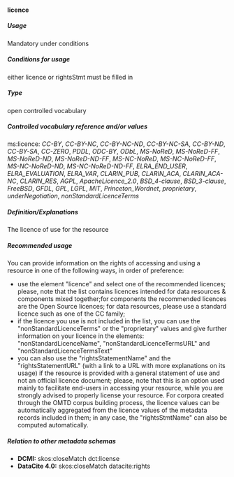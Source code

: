 #### licence
##### Usage
Mandatory under conditions
##### Conditions for usage
either licence or rightsStmt must be filled in
##### Type
open controlled vocabulary
##### Controlled vocabulary reference and/or values
ms:licence: _CC-BY_, _CC-BY-NC_, _CC-BY-NC-ND_, _CC-BY-NC-SA_, _CC-BY-ND_, _CC-BY-SA_, _CC-ZERO_, _PDDL_, _ODC-BY_, _ODbL_, _MS-NoReD_, _MS-NoReD-FF_, _MS-NoReD-ND_, _MS-NoReD-ND-FF_, _MS-NC-NoReD_, _MS-NC-NoReD-FF_, _MS-NC-NoReD-ND_, _MS-NC-NoReD-ND-FF_, _ELRA_END_USER_, _ELRA_EVALUATION_, _ELRA_VAR_, _CLARIN_PUB_, _CLARIN_ACA_, _CLARIN_ACA-NC_, _CLARIN_RES_, _AGPL_, _ApacheLicence_2.0_, _BSD_4-clause_, _BSD_3-clause_, _FreeBSD_, _GFDL_, _GPL_, _LGPL_, _MIT_, _Princeton_Wordnet_, _proprietary_, _underNegotiation_, _nonStandardLicenceTerms_
##### Definition/Explanations
The licence of use for the resource
##### Recommended usage
You can provide information on the rights of accessing and using a resource in one of the following ways, in order of preference:
* use the element "licence" and select one of the recommended licences; please, note that the list contains licences intended for data resources & components mixed together;for components the recommended licences are the Open Source licences; for data resources, please use a standard licence such as one of the CC family;
* if the licence you use is not included in the list, you can use the "nonStandardLicenceTerms" or the "proprietary" values and give further information on your licence in the elements: "nonStandardLicenceName", "nonStandardLicenceTermsURL" and "nonStandardLicenceTermsText"
* you can also use the "rightsStatementName" and the "rightsStatementURL" \(with a link to a URL with more explanations on its usage\) if the resource is provided with a general statement of use and not an official licence document; please, note that this is an option used mainly to facilitate end-users in accessing your resource, while you are strongly advised to properly license your resource. 
For corpora created through the OMTD corpus building process, the licence values can be automatically aggregated from the licence values of the metadata records included in them; in any case, the "rightsStmtName" can also be computed automatically.
##### Relation to other metadata schemas
* **DCMI:** skos:closeMatch dct:license
* **DataCite 4.0:** skos:closeMatch datacite:rights
